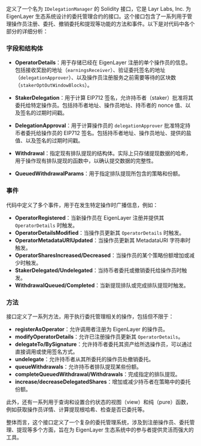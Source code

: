定义了一个名为 `IDelegationManager` 的 Solidity 接口，它是 Layr Labs, Inc. 为 EigenLayer 生态系统设计的委托管理合约的接口。这个接口包含了一系列用于管理操作员注册、委托、撤销委托和提现等功能的方法和事件。以下是对代码中各个部分的详细分析：

### 字段和结构体

- **OperatorDetails**：用于存储已经在 EigenLayer 注册的单个操作员的信息。包括接收奖励的地址（`earningsReceiver`）、验证委托签名的地址（`delegationApprover`）、以及操作员注册服务之前需要等待的区块数（`stakerOptOutWindowBlocks`）。

- **StakerDelegation**：用于计算 EIP712 签名，允许持币者（staker）批准将其委托给特定操作员。包括持币者地址、操作员地址、持币者的 nonce 值、以及签名的过期时间戳。

- **DelegationApproval**：用于计算操作员的 `delegationApprover` 批准特定持币者委托给操作员的 EIP712 签名。包括持币者地址、操作员地址、提供的盐值、以及签名的过期时间戳。

- **Withdrawal**：指定现有排队提现的结构体。实际上只存储提现数据的哈希，用于操作现有排队提现的函数中，以确认提交数据的完整性。

- **QueuedWithdrawalParams**：用于指定排队提现所包含的策略和份额。

### 事件

代码中定义了多个事件，用于在发生特定操作时广播信息，例如：

- **OperatorRegistered**：当新操作员在 EigenLayer 注册并提供其 `OperatorDetails` 时触发。
- **OperatorDetailsModified**：当操作员更新其 `OperatorDetails` 时触发。
- **OperatorMetadataURIUpdated**：当操作员更新其 MetadataURI 字符串时触发。
- **OperatorSharesIncreased/Decreased**：当操作员的某个策略份额增加或减少时触发。
- **StakerDelegated/Undelegated**：当持币者委托或撤销委托给操作员时触发。
- **WithdrawalQueued/Completed**：当新提现排队或完成排队提现时触发。

### 方法

接口定义了一系列方法，用于执行委托管理相关的操作，包括但不限于：

- **registerAsOperator**：允许调用者注册为 EigenLayer 的操作员。
- **modifyOperatorDetails**：允许已注册操作员更新其 `OperatorDetails`。
- **delegateTo/BySignature**：允许持币者委托其资产给所选操作员，可以通过直接调用或使用签名方式。
- **undelegate**：允许持币者从其所委托的操作员处撤销委托。
- **queueWithdrawals**：允许持币者排队提现某些份额。
- **completeQueuedWithdrawal/Withdrawals**：完成指定的排队提现。
- **increase/decreaseDelegatedShares**：增加或减少持币者在策略中的委托份额。

此外，还有一系列用于查询和设置合约状态的视图（view）和纯（pure）函数，例如获取操作员详情、计算提现根哈希、检查是否已委托等。

整体而言，这个接口定义了一个复杂的委托管理系统，涉及到注册操作员、委托管理、提现等多个方面，旨在为 EigenLayer 生态系统中的参与者提供灵活而强大的工具。
